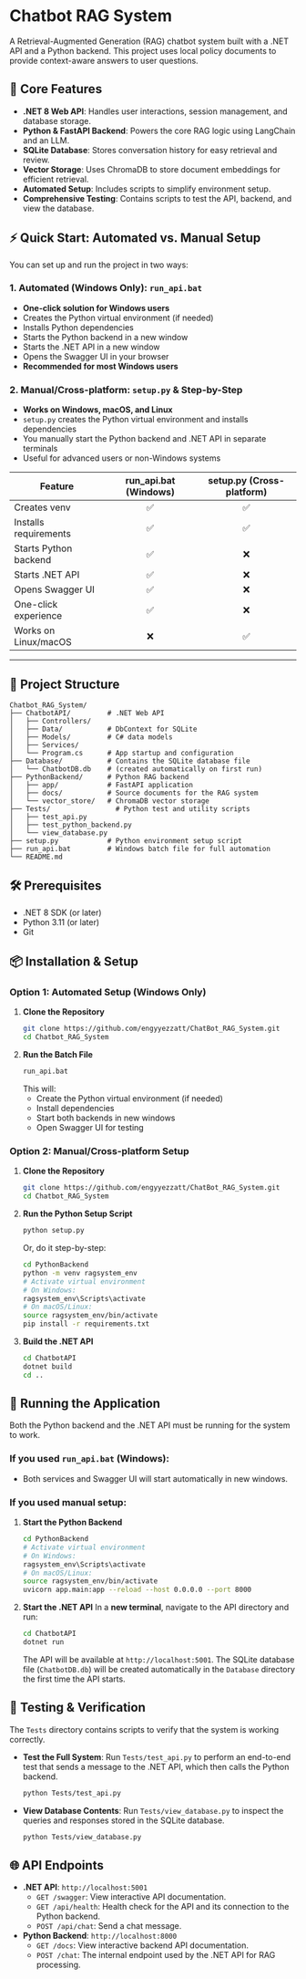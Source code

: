 # Chatbot RAG System

A Retrieval-Augmented Generation (RAG) chatbot system built with a .NET API and a Python backend. This project uses local policy documents to provide context-aware answers to user questions.

## 🚀 Core Features

-   **.NET 8 Web API**: Handles user interactions, session management, and database storage.
-   **Python & FastAPI Backend**: Powers the core RAG logic using LangChain and an LLM.
-   **SQLite Database**: Stores conversation history for easy retrieval and review.
-   **Vector Storage**: Uses ChromaDB to store document embeddings for efficient retrieval.
-   **Automated Setup**: Includes scripts to simplify environment setup.
-   **Comprehensive Testing**: Contains scripts to test the API, backend, and view the database.

## ⚡ Quick Start: Automated vs. Manual Setup

You can set up and run the project in two ways:

### 1. **Automated (Windows Only): `run_api.bat`**
- **One-click solution for Windows users**
- Creates the Python virtual environment (if needed)
- Installs Python dependencies
- Starts the Python backend in a new window
- Starts the .NET API in a new window
- Opens the Swagger UI in your browser
- **Recommended for most Windows users**

### 2. **Manual/Cross-platform: `setup.py` & Step-by-Step**
- **Works on Windows, macOS, and Linux**
- `setup.py` creates the Python virtual environment and installs dependencies
- You manually start the Python backend and .NET API in separate terminals
- Useful for advanced users or non-Windows systems

| Feature                  | run_api.bat (Windows) | setup.py (Cross-platform) |
|--------------------------|:---------------------:|:-------------------------:|
| Creates venv             |          ✅           |            ✅             |
| Installs requirements    |          ✅           |            ✅             |
| Starts Python backend    |          ✅           |            ❌             |
| Starts .NET API          |          ✅           |            ❌             |
| Opens Swagger UI         |          ✅           |            ❌             |
| One-click experience     |          ✅           |            ❌             |
| Works on Linux/macOS     |          ❌           |            ✅             |

---

## 📁 Project Structure

```
Chatbot_RAG_System/
├── ChatbotAPI/         # .NET Web API
│   ├── Controllers/
│   ├── Data/           # DbContext for SQLite
│   ├── Models/         # C# data models
│   ├── Services/
│   └── Program.cs      # App startup and configuration
├── Database/           # Contains the SQLite database file
│   └── ChatbotDB.db    # (created automatically on first run)
├── PythonBackend/      # Python RAG backend
│   ├── app/            # FastAPI application
│   ├── docs/           # Source documents for the RAG system
│   └── vector_store/   # ChromaDB vector storage
├── Tests/                # Python test and utility scripts
│   ├── test_api.py
│   ├── test_python_backend.py
│   └── view_database.py
├── setup.py            # Python environment setup script
├── run_api.bat         # Windows batch file for full automation
└── README.md
```

## 🛠️ Prerequisites

-   .NET 8 SDK (or later)
-   Python 3.11 (or later)
-   Git

## 📦 Installation & Setup

### **Option 1: Automated Setup (Windows Only)**

1. **Clone the Repository**
    ```bash
    git clone https://github.com/engyyezzatt/ChatBot_RAG_System.git
    cd Chatbot_RAG_System
    ```
2. **Run the Batch File**
    ```bash
    run_api.bat
    ```
    This will:
    - Create the Python virtual environment (if needed)
    - Install dependencies
    - Start both backends in new windows
    - Open Swagger UI for testing

### **Option 2: Manual/Cross-platform Setup**

1. **Clone the Repository**
    ```bash
    git clone https://github.com/engyyezzatt/ChatBot_RAG_System.git
    cd Chatbot_RAG_System
    ```
2. **Run the Python Setup Script**
    ```bash
    python setup.py
    ```
    Or, do it step-by-step:
    ```bash
    cd PythonBackend
    python -m venv ragsystem_env
    # Activate virtual environment
    # On Windows:
    ragsystem_env\Scripts\activate
    # On macOS/Linux:
    source ragsystem_env/bin/activate
    pip install -r requirements.txt
    ```
3. **Build the .NET API**
    ```bash
    cd ChatbotAPI
    dotnet build
    cd ..
    ```

## 🚀 Running the Application

Both the Python backend and the .NET API must be running for the system to work.

### **If you used `run_api.bat` (Windows):**
- Both services and Swagger UI will start automatically in new windows.

### **If you used manual setup:**
1. **Start the Python Backend**
    ```bash
    cd PythonBackend
    # Activate virtual environment
    # On Windows:
    ragsystem_env\Scripts\activate
    # On macOS/Linux:
    source ragsystem_env/bin/activate
    uvicorn app.main:app --reload --host 0.0.0.0 --port 8000
    ```
2. **Start the .NET API**
    In a **new terminal**, navigate to the API directory and run:
    ```bash
    cd ChatbotAPI
    dotnet run
    ```
    The API will be available at `http://localhost:5001`. The SQLite database file (`ChatbotDB.db`) will be created automatically in the `Database` directory the first time the API starts.

## 🧪 Testing & Verification

The `Tests` directory contains scripts to verify that the system is working correctly.

-   **Test the Full System**:
    Run `Tests/test_api.py` to perform an end-to-end test that sends a message to the .NET API, which then calls the Python backend.
    ```bash
    python Tests/test_api.py
    ```

-   **View Database Contents**:
    Run `Tests/view_database.py` to inspect the queries and responses stored in the SQLite database.
    ```bash
    python Tests/view_database.py
    ```

## 🌐 API Endpoints

-   **.NET API**: `http://localhost:5001`
    -   `GET /swagger`: View interactive API documentation.
    -   `GET /api/health`: Health check for the API and its connection to the Python backend.
    -   `POST /api/chat`: Send a chat message.
-   **Python Backend**: `http://localhost:8000`
    -   `GET /docs`: View interactive backend API documentation.
    -   `POST /chat`: The internal endpoint used by the .NET API for RAG processing. 